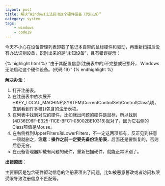```yaml
---
layout: post
title: 解决“Windows无法启动这个硬件设备（代码19）”
category: system
tags: 
    - windows
    - code19
---
```


今天不小心在设备管理列表卸载了笔记本自带的鼠标硬件和驱动，再重新扫描后没有办法识别设备，识别出来的是“未知设备”，且有错误提示：

{% highlight html %}
“由于其配置信息(注册表中的)不完整或已损坏，
Windows 无法启动这个硬件设备。(代码 19）”
{% endhighlight %}

**解决办法**：

1. 打开注册表。
2. 在注册表中依次展开HKEY_LOCAL_MACHINE\SYSTEM\CurrentControlSet\Control\Class\项，直到看到许多被{}包含的注册表项。
3. 在列表中找到对应的硬件，比如我出问题的硬件是鼠标，所以找到{4D36E96F-E325-11CE-BFC1-08002BE10318}就对了，因为它右侧的Class项值是Mouse。
4. 在右侧找到UpperFilters和LowerFilters，不一定这两项都有，反正见到任意一项就删之，**注意：操作之前一定要先备份注册表**，后面还是要恢复的，否则后患无穷。
5. 在设备管理器卸载有问题的硬件，重新扫描硬件，就能正常识别了。

**出错原因**：

主要原因是包含硬件驱动信息的注册表项出了问题，比如被恶意篡改或者访问权限受限导致注册信息不匹配等。
